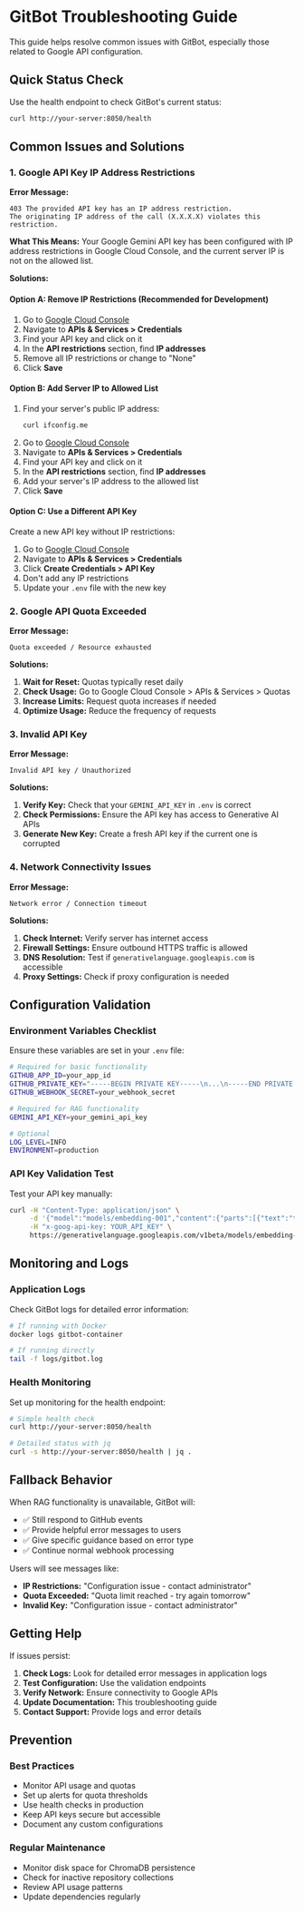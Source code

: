 # GitBot Troubleshooting Guide

This guide helps resolve common issues with GitBot, especially those related to Google API configuration.

## Quick Status Check

Use the health endpoint to check GitBot's current status:
```bash
curl http://your-server:8050/health
```

## Common Issues and Solutions

### 1. Google API Key IP Address Restrictions

**Error Message:**
```
403 The provided API key has an IP address restriction. 
The originating IP address of the call (X.X.X.X) violates this restriction.
```

**What This Means:**
Your Google Gemini API key has been configured with IP address restrictions in Google Cloud Console, and the current server IP is not on the allowed list.

**Solutions:**

#### Option A: Remove IP Restrictions (Recommended for Development)
1. Go to [Google Cloud Console](https://console.cloud.google.com/)
2. Navigate to **APIs & Services > Credentials**
3. Find your API key and click on it
4. In the **API restrictions** section, find **IP addresses**
5. Remove all IP restrictions or change to "None"
6. Click **Save**

#### Option B: Add Server IP to Allowed List
1. Find your server's public IP address:
   ```bash
   curl ifconfig.me
   ```
2. Go to [Google Cloud Console](https://console.cloud.google.com/)
3. Navigate to **APIs & Services > Credentials**
4. Find your API key and click on it
5. In the **API restrictions** section, find **IP addresses**
6. Add your server's IP address to the allowed list
7. Click **Save**

#### Option C: Use a Different API Key
Create a new API key without IP restrictions:
1. Go to [Google Cloud Console](https://console.cloud.google.com/)
2. Navigate to **APIs & Services > Credentials**
3. Click **Create Credentials > API Key**
4. Don't add any IP restrictions
5. Update your `.env` file with the new key

### 2. Google API Quota Exceeded

**Error Message:**
```
Quota exceeded / Resource exhausted
```

**Solutions:**
1. **Wait for Reset:** Quotas typically reset daily
2. **Check Usage:** Go to Google Cloud Console > APIs & Services > Quotas
3. **Increase Limits:** Request quota increases if needed
4. **Optimize Usage:** Reduce the frequency of requests

### 3. Invalid API Key

**Error Message:**
```
Invalid API key / Unauthorized
```

**Solutions:**
1. **Verify Key:** Check that your `GEMINI_API_KEY` in `.env` is correct
2. **Check Permissions:** Ensure the API key has access to Generative AI APIs
3. **Generate New Key:** Create a fresh API key if the current one is corrupted

### 4. Network Connectivity Issues

**Error Message:**
```
Network error / Connection timeout
```

**Solutions:**
1. **Check Internet:** Verify server has internet access
2. **Firewall Settings:** Ensure outbound HTTPS traffic is allowed
3. **DNS Resolution:** Test if `generativelanguage.googleapis.com` is accessible
4. **Proxy Settings:** Check if proxy configuration is needed

## Configuration Validation

### Environment Variables Checklist

Ensure these variables are set in your `.env` file:
```bash
# Required for basic functionality
GITHUB_APP_ID=your_app_id
GITHUB_PRIVATE_KEY="-----BEGIN PRIVATE KEY-----\n...\n-----END PRIVATE KEY-----"
GITHUB_WEBHOOK_SECRET=your_webhook_secret

# Required for RAG functionality
GEMINI_API_KEY=your_gemini_api_key

# Optional
LOG_LEVEL=INFO
ENVIRONMENT=production
```

### API Key Validation Test

Test your API key manually:
```bash
curl -H "Content-Type: application/json" \
     -d '{"model":"models/embedding-001","content":{"parts":[{"text":"test"}]}}' \
     -H "x-goog-api-key: YOUR_API_KEY" \
     https://generativelanguage.googleapis.com/v1beta/models/embedding-001:embedContent
```

## Monitoring and Logs

### Application Logs

Check GitBot logs for detailed error information:
```bash
# If running with Docker
docker logs gitbot-container

# If running directly
tail -f logs/gitbot.log
```

### Health Monitoring

Set up monitoring for the health endpoint:
```bash
# Simple health check
curl http://your-server:8050/health

# Detailed status with jq
curl -s http://your-server:8050/health | jq .
```

## Fallback Behavior

When RAG functionality is unavailable, GitBot will:
- ✅ Still respond to GitHub events
- ✅ Provide helpful error messages to users
- ✅ Give specific guidance based on error type
- ✅ Continue normal webhook processing

Users will see messages like:
- **IP Restrictions:** "Configuration issue - contact administrator"
- **Quota Exceeded:** "Quota limit reached - try again tomorrow"
- **Invalid Key:** "Configuration issue - contact administrator"

## Getting Help

If issues persist:

1. **Check Logs:** Look for detailed error messages in application logs
2. **Test Configuration:** Use the validation endpoints
3. **Verify Network:** Ensure connectivity to Google APIs
4. **Update Documentation:** This troubleshooting guide
5. **Contact Support:** Provide logs and error details

## Prevention

### Best Practices
- Monitor API usage and quotas
- Set up alerts for quota thresholds
- Use health checks in production
- Keep API keys secure but accessible
- Document any custom configurations

### Regular Maintenance
- Monitor disk space for ChromaDB persistence
- Check for inactive repository collections
- Review API usage patterns
- Update dependencies regularly 
